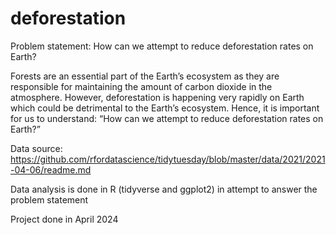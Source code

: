 # deforestation
Problem statement: How can we attempt to reduce deforestation rates on Earth?

Forests are an essential part of the Earth’s ecosystem as they are responsible for maintaining the amount of carbon dioxide in the atmosphere. 
However, deforestation is happening very rapidly on Earth which could be detrimental to the Earth’s ecosystem. 
Hence, it is important for us to understand: “How can we attempt to reduce deforestation rates on Earth?”

Data source: https://github.com/rfordatascience/tidytuesday/blob/master/data/2021/2021-04-06/readme.md

Data analysis is done in R (tidyverse and ggplot2) in attempt to answer the problem statement

Project done in April 2024
